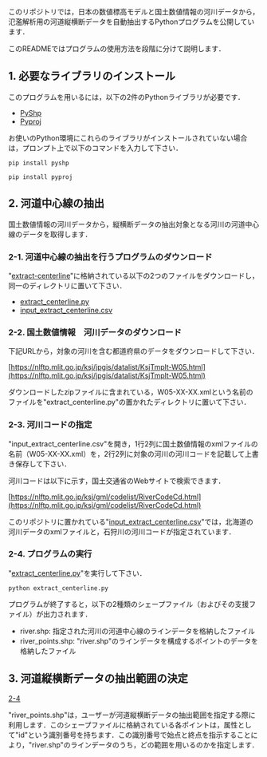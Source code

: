 このリポジトリでは，日本の数値標高モデルと国土数値情報の河川データから，氾濫解析用の河道縦横断データを自動抽出するPythonプログラムを公開しています．

このREADMEではプログラムの使用方法を段階に分けて説明します．

## 1. 必要なライブラリのインストール

このプログラムを用いるには，以下の2件のPythonライブラリが必要です．

- [PyShp](https://pypi.org/project/pyshp/)
- [Pyproj](https://github.com/pyproj4/pyproj)

お使いのPython環境にこれらのライブラリがインストールされていない場合は，プロンプト上で以下のコマンドを入力して下さい．
```
pip install pyshp
```
```
pip install pyproj
```

## 2. 河道中心線の抽出

国土数値情報の河川データから，縦横断データの抽出対象となる河川の河道中心線のデータを取得します．

### 2-1. 河道中心線の抽出を行うプログラムのダウンロード

"[extract-centerline](./extract-centerline)"に格納されている以下の2つのファイルをダウンロードし，同一のディレクトリに置いて下さい．

- [extract_centerline.py](./extract-centerline/extract_centerline.py)
- [input_extract_centerline.csv](./extract-centerline/input_extract_centerline.csv)

### 2-2. 国土数値情報　河川データのダウンロード

下記URLから，対象の河川を含む都道府県のデータをダウンロードして下さい．

[https://nlftp.mlit.go.jp/ksj/jpgis/datalist/KsjTmplt-W05.html](https://nlftp.mlit.go.jp/ksj/jpgis/datalist/KsjTmplt-W05.html)

ダウンロードしたzipファイルに含まれている，W05-XX-XX.xmlという名前のファイルを"extract_centerline.py"の置かれたディレクトリに置いて下さい．

### 2-3. 河川コードの指定

"input_extract_centerline.csv"を開き，1行2列に国土数値情報のxmlファイルの名前（W05-XX-XX.xml）を，2行2列に対象の河川の河川コードを記載して上書き保存して下さい．

河川コードは以下に示す，国土交通省のWebサイトで検索できます．

[https://nlftp.mlit.go.jp/ksj/gml/codelist/RiverCodeCd.html](https://nlftp.mlit.go.jp/ksj/gml/codelist/RiverCodeCd.html)

このリポジトリに置かれている"[input_extract_centerline.csv](./extract-centerline/input_extract_centerline.csv)"では，北海道の河川データのxmlファイルと，石狩川の河川コードが指定されています．

### 2-4. プログラムの実行

"[extract_centerline.py](./extract-centerline/extract_centerline.py)"を実行して下さい．

```
python extract_centerline.py
```

プログラムが終了すると，以下の2種類のシェープファイル（およびその支援ファイル）が出力されます．

- river.shp: 指定された河川の河道中心線のラインデータを格納したファイル
- river_points.shp: "river.shp"のラインデータを構成するポイントのデータを格納したファイル

## 3. 河道縦横断データの抽出範囲の決定

[2-4](#2-4)

"river_points.shp"は，ユーザーが河道縦横断データの抽出範囲を指定する際に利用します．このシェープファイルに格納されている各ポイントは，属性として"id"という識別番号を持ちます．この識別番号で始点と終点を指示することにより，"river.shp"のラインデータのうち，どの範囲を用いるのかを指定します．

